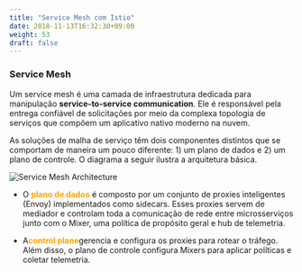 ```yaml
---
title: "Service Mesh com Istio"
date: 2018-11-13T16:32:30+09:00
weight: 53
draft: false
---
```


### Service Mesh

Um service mesh é uma camada de infraestrutura dedicada para manipulação **service-to-service communication**. Ele é responsável pela entrega confiável de solicitações por meio da complexa topologia de serviços que compõem um aplicativo nativo moderno na nuvem.

As soluções de malha de serviço têm dois componentes distintos que se comportam de maneira um pouco diferente: 1) um plano de dados e 2) um plano de controle. O diagrama a seguir ilustra a arquitetura básica.

![Service Mesh Architecture](/images/servicemesh-intro1.png)

* O <span style="color:orange">**plano de dados**</span> é composto por um conjunto de proxies inteligentes (Envoy) implementados como sidecars. Esses proxies servem de mediador e controlam toda a comunicação de rede entre microsserviços junto com o Mixer, uma política de propósito geral e hub de telemetria.

* A<span style="color:orange">**control plane**</span>gerencia e configura os proxies para rotear o tráfego. Além disso, o plano de controle configura Mixers para aplicar políticas e coletar telemetria.
